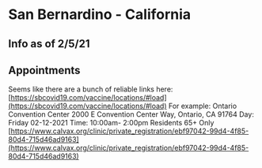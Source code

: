 # San Bernardino - California

## Info as of 2/5/21
## Appointments
Seems like there are a bunch of reliable links here: [https://sbcovid19.com/vaccine/locations/#load](https://sbcovid19.com/vaccine/locations/#load)
For example:
Ontario Convention Center
2000 E Convention Center Way, Ontario, CA 91764
Day: Friday 02-12-2021
Time: 10:00am- 2:00pm
Residents 65+ Only
[https://www.calvax.org/clinic/private_registration/ebf97042-99d4-4f85-80d4-715d46ad9163](https://www.calvax.org/clinic/private_registration/ebf97042-99d4-4f85-80d4-715d46ad9163)
